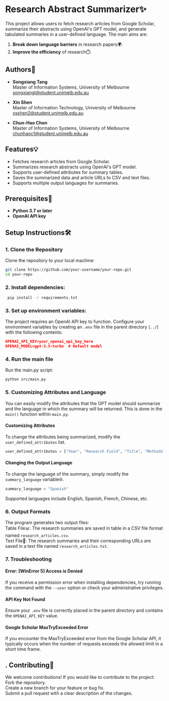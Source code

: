 # Research Abstract Summarizer✨

This project allows users to fetch research articles from Google Scholar, summarize their abstracts using OpenAI's GPT model, and generate tabulated summaries in a user-defined language. The main aims are:

1. **Break down language barriers** in research papers🌍.
2. **Improve the efficiency** of research⏱️.

## Authors👥

- **Songxiang Tang**  
  Master of Information Systems, University of Melbourne  
  [songxiangt@student.unimelb.edu.au](mailto:songxiangt@student.unimelb.edu.au)

- **Xin Shen**  
  Master of Information Technology, University of Melbourne  
  [xsshen2@student.unimelb.edu.au](mailto:xsshen2@student.unimelb.edu.au)

- **Chun-Hao Chen**  
  Master of Information Systems, University of Melbourne  
  [chunhaoc1@student.unimelb.edu.au](mailto:chunhaoc1@student.unimelb.edu.au)

## Features💡

- Fetches research articles from Google Scholar.
- Summarizes research abstracts using OpenAI's GPT model.
- Supports user-defined attributes for summary tables.
- Saves the summarized data and article URLs to CSV and text files.
- Supports multiple output languages for summaries.

## Prerequisites🧩

- **Python 3.7 or later**
- **OpenAI API key**

## Setup Instructions🛠️

### 1. Clone the Repository

Clone the repository to your local machine:

  ```bash
git clone https://github.com/your-username/your-repo.git
cd your-repo
```
### 2. Install dependencies:
   ``` bash
    pip install -r requirements.txt
 ```
### 3. Set up environment variables:
   The project requires an OpenAI API key to function. Configure your environment variables by creating an `.env` file in the parent directory (`../`) with the following contents:
   ```json 
   OPENAI_API_KEY=your_openai_api_key_here
   OPENAI_MODEL=gpt-3.5-turbo  # Default model
 ```

### 4. Run the main file

Run the main.py script:

```bash
python src/main.py
```

### 5. Customizing Attributes and Language
You can easily modify the attributes that the GPT model should summarize and the language in which the summary will be returned. This is done in the `main()` function within `main.py`.

#### Customizing Attributes <br>
To change the attributes being summarized, modify the `user_defined_attributes` list.
```python
user_defined_attributes = ["Year", "Research Field", "Title", "Methodology", "Results"]
```
#### Changing the Output Language
To change the language of the summary, simply modify the `summary_language` variable🌐.
```python
summary_language = "Spanish"
```
Supported languages include English, Spanish, French, Chinese, etc.

### 6.  Output Formats
The program generates two output files:<br>
Table File📊: The research summaries are saved in table in a CSV file format named `research_articles.csv`.<br>
Text File📄: The research summaries and their corresponding URLs are saved in a text file named `research_articles.txt`.<br>

### 7.  Troubleshooting
#### Error: [WinError 5] Access is Denied<br>
If you receive a permission error when installing dependencies, try running the command with the `--user` option or check your administrative privileges.<br>
#### API Key Not Found<br>
Ensure your `.env` file is correctly placed in the parent directory and contains the `OPENAI_API_KEY` value.<br>
#### Google Scholar MaxTryExceeded Error<br>
If you encounter the MaxTryExceeded error from the Google Scholar API, it typically occurs when the number of requests exceeds the allowed limit in a short time frame.<br>

## .  Contributing🤝
We welcome contributions! If you would like to contribute to the project:<br>
Fork the repository.<br>
Create a new branch for your feature or bug fix.<br>
Submit a pull request with a clear description of the changes.<br>


